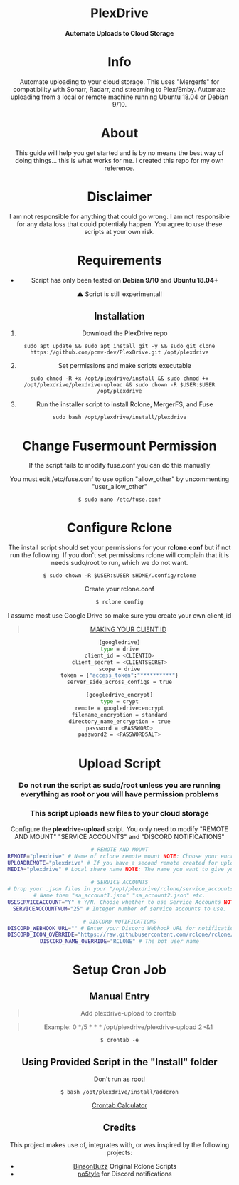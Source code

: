 
<center>
<h1 align="center">PlexDrive</h1>
<h4 align="center">Automate Uploads to Cloud Storage</h4>

# Info
Automate uploading to your cloud storage. This uses "Mergerfs" for compatibility with Sonarr, Radarr, and streaming to Plex/Emby. Automate uploading from a local or remote machine running Ubuntu 18.04 or Debian 9/10.

# About
This guide will help you get started and is by no means the best way of doing things... this is what works for me. I created this repo for my own reference.

# Disclaimer

I am not responsible for anything that could go wrong. I am not responsible for any data loss that could potentialy happen. You agree to use these scripts at your own risk.

# Requirements
- Script has only been tested on **Debian 9/10** and **Ubuntu 18.04+**

:warning: Script is still experimental!
## Installation
1. Download the PlexDrive repo
```
sudo apt update && sudo apt install git -y && sudo git clone https://github.com/pcmv-dev/PlexDrive.git /opt/plexdrive
```
2. Set permissions and make scripts executable
```
sudo chmod -R +x /opt/plexdrive/install && sudo chmod +x /opt/plexdrive/plexdrive-upload && sudo chown -R $USER:$USER /opt/plexdrive
```
3. Run the installer script to install Rclone, MergerFS, and Fuse
```
sudo bash /opt/plexdrive/install/plexdrive
```
# Change Fusermount Permission

If the script fails to modify fuse.conf you can do this manually

You must edit  /etc/fuse.conf to use option "allow_other" by uncommenting "user_allow_other"
```
$ sudo nano /etc/fuse.conf
```

# Configure Rclone

The install script should set your permissions for your **rclone.conf** but if not run the following.
If you don't set permissions rclone will complain that it is needs sudo/root to run, which we do not want.
```
$ sudo chown -R $USER:$USER $HOME/.config/rclone
```
Create your rclone.conf
```bash
$ rclone config
```
I assume most use Google Drive so make sure you create your own client_id 
> [MAKING YOUR CLIENT ID](https://rclone.org/drive/#making-your-own-client-id)

```bash
[googledrive]
type = drive
client_id = <CLIENTID>
client_secret = <CLIENTSECRET>
scope = drive
token = {"access_token":"**********"}
server_side_across_configs = true

[googledrive_encrypt]
type = crypt
remote = googledrive:encrypt
filename_encryption = standard
directory_name_encryption = true
password = <PASSWORD>
password2 = <PASSWORDSALT>
```

# Upload Script
### Do not run the script as sudo/root unless you are running everything as root or you will have permission problems
### This script uploads new files to your cloud storage
Configure the **plexdrive-upload** script. You only need to modify "REMOTE AND MOUNT" "SERVICE ACCOUNTS" and "DISCORD NOTIFICATIONS"
```bash
# REMOTE AND MOUNT
REMOTE="plexdrive" # Name of rclone remote mount NOTE: Choose your encrypted remote for sensitive data
UPLOADREMOTE="plexdrive" # If you have a second remote created for uploads put it here. Otherwise use the same remote as REMOTE
MEDIA="plexdrive" # Local share name NOTE: The name you want to give your share mount

# SERVICE ACCOUNTS
# Drop your .json files in your "/opt/plexdrive/rclone/service_accounts"
# Name them "sa_account1.json" "sa_account2.json" etc.
USESERVICEACCOUNT="Y" # Y/N. Choose whether to use Service Accounts NOTE: Bypass Google 750GB upload limit
SERVICEACCOUNTNUM="25" # Integer number of service accounts to use.

# DISCORD NOTIFICATIONS
DISCORD_WEBHOOK_URL="" # Enter your Discord Webhook URL for notifications. Otherwise leave empty to disable
DISCORD_ICON_OVERRIDE="https://raw.githubusercontent.com/rclone/rclone/master/graphics/logo/logo_symbol/logo_symbol_color_256px.png" # The bot user image
DISCORD_NAME_OVERRIDE="RCLONE" # The bot user name
```
# Setup Cron Job

## Manual Entry
> Add plexdrive-upload to crontab

> Example: 0 */5 * * * /opt/plexdrive/plexdrive-upload 2>&1
```
$ crontab -e
```
## Using Provided Script in the "Install" folder
Don't run as root!
```
$ bash /opt/plexdrive/install/addcron
```

[Crontab Calculator](https://corntab.com/)

## Credits
This project makes use of, integrates with, or was inspired by the following projects:

* [BinsonBuzz](https://github.com/BinsonBuzz/unraid_rclone_mount) Original Rclone Scripts
* [no5tyle](https://github.com/no5tyle/UltraSeedbox-Scripts) for Discord notifications
